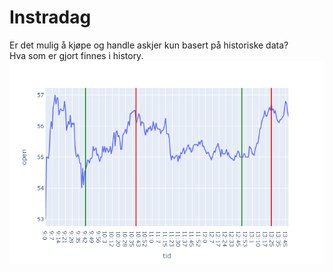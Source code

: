 # Instradag
Er det mulig å kjøpe og handle askjer kun basert på historiske data?<br>
Hva som er gjort finnes i history.
![eksempelbilde2](images/eksempel2.png)


